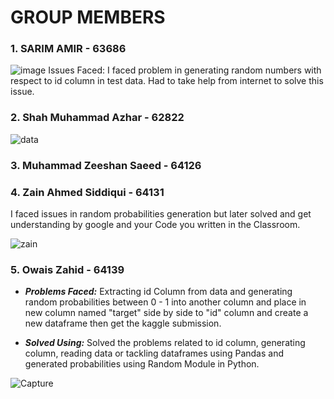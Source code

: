 # GROUP MEMBERS
### 1. SARIM AMIR - 63686 
![image](https://user-images.githubusercontent.com/73839879/167282335-2e81d1ab-2406-4ec2-ab7d-7671a2d1a43e.png)
 Issues Faced: I faced problem in generating random numbers with respect to id column in test data. Had to take help from internet to solve this issue.
### 2. Shah Muhammad Azhar - 62822
![data](https://user-images.githubusercontent.com/73800301/167296822-d415b177-3709-4938-a6e5-5295bb1e39f5.PNG)
### 3. Muhammad Zeeshan Saeed - 64126
### 4. Zain Ahmed Siddiqui - 64131
I faced issues in random probabilities generation but later solved and get understanding by google and your Code you written in the Classroom.

![zain](https://user-images.githubusercontent.com/85029018/167488110-0359a4ef-377d-426c-a244-675e85e423d9.PNG)

### 5. Owais Zahid - 64139
 - ***Problems Faced:*** Extracting id Column from data and generating random probabilities between 0 - 1 into another column and place in new column named "target" side by side to "id" column and create a new dataframe then get the kaggle submission.

 - ***Solved Using:*** Solved the problems related to id column, generating column, reading data or tackling dataframes using Pandas and generated probabilities using Random Module in Python.

![Capture](https://user-images.githubusercontent.com/62961644/167295213-7e2429c0-7d6f-41bb-8f1e-128d418fa655.PNG)

